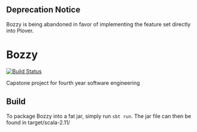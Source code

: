 ## Deprecation Notice

Bozzy is being abandoned in favor of implementing the feature set directly into Plover.

# Bozzy

[![Build Status](https://travis-ci.org/morinted/Bozzy.svg?branch=master)](https://travis-ci.org/morinted/Bozzy)

Capstone project for fourth year software engineering

## Build

To package Bozzy into a fat jar, simply run `sbt run`. The jar file can then be found in target/scala-2.11/

